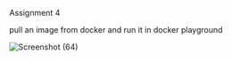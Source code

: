Assignment 4

 pull an image from docker and run it in docker playground
 
![Screenshot (64)](https://user-images.githubusercontent.com/109792721/201953618-764d91a9-a70b-41eb-8734-322af5bc384b.png)
